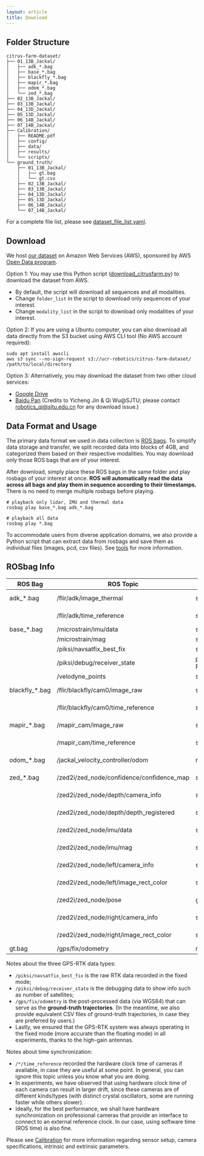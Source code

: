 ```yaml
---
layout: article
title: Download
---
```


## Folder Structure
```
citrus-farm-dataset/
├── 01_13B_Jackal/
│   ├── adk_*.bag
│   ├── base_*.bag
│   ├── blackfly_*.bag
│   ├── mapir_*.bag
│   ├── odom_*.bag
│   └── zed_*.bag
├── 02_13B_Jackal/
├── 03_13B_Jackal/
├── 04_13D_Jackal/
├── 05_13D_Jackal/
├── 06_14B_Jackal/
├── 07_14B_Jackal/
├── Calibration/
│   ├── README.pdf
│   ├── config/
│   ├── data/
│   ├── results/
│   └── scripts/
└── ground_truth/
    ├── 01_13B_Jackal/
    │   ├── gt.bag
    │   └── gt.csv
    ├── 02_13B_Jackal/
    ├── 03_13B_Jackal/
    ├── 04_13D_Jackal/
    ├── 05_13D_Jackal/
    ├── 06_14B_Jackal/
    └── 07_14B_Jackal/
```

For a complete file list, please see [dataset_file_list.yaml](https://raw.githubusercontent.com/UCR-Robotics/Citrus-Farm-Dataset/main/dataset_file_list.yaml).

## Download
We host [our dataset](https://registry.opendata.aws/citrus-farm/) on Amazon Web Services (AWS), sponsored by AWS [Open Data program](https://aws.amazon.com/opendata/open-data-sponsorship-program/).

Option 1: You may use this Python script ([download_citrusfarm.py](https://raw.githubusercontent.com/UCR-Robotics/Citrus-Farm-Dataset/main/scripts/download_citrusfarm.py)) to download the dataset from AWS.
- By default, the script will download all sequences and all modalities.
- Change `folder_list` in the script to download only sequences of your interest.
- Change `modality_list` in the script to download only modalities of your interest.

Option 2: If you are using a Ubuntu computer, you can also download all data directly from the S3 bucket using AWS CLI tool (No AWS account required):
```
sudo apt install awscli
aws s3 sync --no-sign-request s3://ucr-robotics/citrus-farm-dataset/ /path/to/local/directory
```

Option 3: Alternatively, you may download the dataset from two other cloud services:
- [Google Drive](https://drive.google.com/drive/folders/12h5CAagVVtz1Od9bK_O6hDMyG8Xh_DLG?usp=sharing)
- [Baidu Pan](https://pan.baidu.com/s/1NVRTHKvFUue2qaQsb7wlVQ?pwd=ilas) (Credits to Yicheng Jin & Qi Wu@SJTU; please contact robotics_qi@sjtu.edu.cn for any download issue.)

## Data Format and Usage
The primary data format we used in data collection is [ROS bags](http://wiki.ros.org/rosbag).
To simplify data storage and transfer, we split recorded data into blocks of 4GB, and categorized them based on their respective modalities.
You may download only those ROS bags that are of your interest. 

After download, simply place these ROS bags in the same folder and play rosbags of your interest at once.
**ROS will automatically read the data across all bags and play them in sequence according to their timestamps.**
There is no need to merge multiple rosbags before playing.
```
# playback only lidar, IMU and thermal data
rosbag play base_*.bag adk_*.bag

# playback all data
rosbag play *.bag
```

To accommodate users from diverse application domains, we also provide a Python script that can extract data from rosbags and save them as individual files (images, pcd, csv files). See [tools](tools.html) for more information.

## ROSbag Info

| ROS Bag        | ROS Topic                                 | Msg Type                                | Sensor         |
|----------------|-------------------------------------------|-----------------------------------------|----------------|
| adk_*.bag      | /flir/adk/image_thermal                   | sensor_msgs/Image                       | Thermal Camera |
|                | /flir/adk/time_reference                  | sensor_msgs/TimeReference               | Thermal Camera |  
| base_*.bag     | /microstrain/imu/data                     | sensor_msgs/Imu                         | IMU            |
|                | /microstrain/mag                          | sensor_msgs/MagneticField               | IMU            |
|                | /piksi/navsatfix_best_fix                 | sensor_msgs/NavSatFix                   | GPS-RTK        |
|                | /piksi/debug/receiver_state               | piksi_rtk_msgs/<br>ReceiverState_V2_4_1 | GPS-RTK        |
|                | /velodyne_points                          | sensor_msgs/PointCloud2                 | LiDAR          |
| blackfly_*.bag | /flir/blackfly/cam0/image_raw             | sensor_msgs/Image                       | Mono Camera    |
|                | /flir/blackfly/cam0/time_reference        | sensor_msgs/TimeReference               | Mono Camera    |
| mapir_*.bag    | /mapir_cam/image_raw                      | sensor_msgs/Image                       | R-G-NIR Camera |
|                | /mapir_cam/time_reference                 | sensor_msgs/TimeReference               | R-G-NIR Camera |
| odom_*.bag     | /jackal_velocity_controller/odom          | nav_msgs/Odometry                       | Wheel Odometry |
| zed_*.bag      | /zed2i/zed_node/confidence/confidence_map | sensor_msgs/Image                       | Zed camera     |
|                | /zed2i/zed_node/depth/camera_info         | sensor_msgs/CameraInfo                  | Zed camera     |
|                | /zed2i/zed_node/depth/depth_registered    | sensor_msgs/Image                       | Zed camera     |
|                | /zed2i/zed_node/imu/data                  | sensor_msgs/Imu                         | Zed camera     |
|                | /zed2i/zed_node/imu/mag                   | sensor_msgs/MagneticField               | Zed camera     |
|                | /zed2i/zed_node/left/camera_info          | sensor_msgs/CameraInfo                  | Zed camera     |
|                | /zed2i/zed_node/left/image_rect_color     | sensor_msgs/Image                       | Zed camera     |
|                | /zed2i/zed_node/pose                      | geometry_msgs/PoseStamped               | Zed camera     |
|                | /zed2i/zed_node/right/camera_info         | sensor_msgs/CameraInfo                  | Zed camera     |
|                | /zed2i/zed_node/right/image_rect_color    | sensor_msgs/Image                       | Zed camera     |
| gt.bag         | /gps/fix/odometry                         | nav_msgs/Odometry                       | GPS-RTK        |

Notes about the three GPS-RTK data types:
- `/piksi/navsatfix_best_fix` is the raw RTK data recorded in the fixed mode;
- `/piksi/debug/receiver_state` is the debugging data to show info such as number of satellites;
- `/gps/fix/odometry` is the post-processed data (via WGS84) that can serve as the **ground-truth trajectories**. (In the meantime, we also provide equivalent CSV files of ground-truth trajectories, in case they are preferred by users.)
- Lastly, we ensured that the GPS-RTK system was always operating in the fixed mode (more accurate than the floating mode) in all experiments, thanks to the high-gain antennas.

Notes about time synchronization:
- `/*/time_reference` recorded the hardware clock time of cameras if available, in case they are useful at some point. In general, you can ignore this topic unless you know what you are doing. 
- In experiments, we have observed that using hardware clock time of each camera can result in larger drift, since these cameras are of different kinds/types (with distinct crystal oscillators, some are running faster while others slower).
- Ideally, for the best performance, we shall have hardware synchronization on professional cameras that provide an interface to connect to an external reference clock. In our case, using software time (ROS time) is also fine.

Please see [Calibration](calibration.html) for more information regarding sensor setup, camera specifications, intrinsic and extrinsic parameters.
